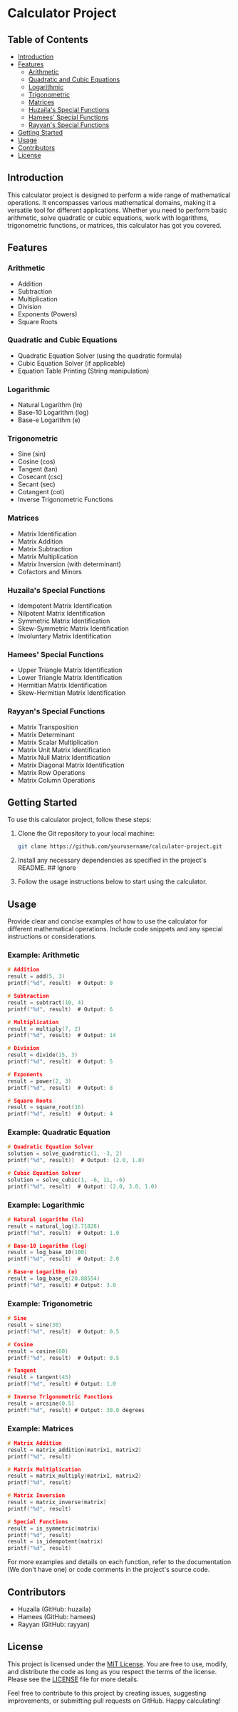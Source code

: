 # Calculator Project

## Table of Contents
- [Introduction](#introduction)
- [Features](#features)
  - [Arithmetic](#arithmetic)
  - [Quadratic and Cubic Equations](#quadratic-and-cubic-equations)
  - [Logarithmic](#logarithmic)
  - [Trigonometric](#trigonometric)
  - [Matrices](#matrices)
  - [Huzaila's Special Functions](#huzailas-special-functions)
  - [Hamees' Special Functions](#hamees-special-functions)
  - [Rayyan's Special Functions](#rayyans-special-functions)
- [Getting Started](#getting-started)
- [Usage](#usage)
- [Contributors](#contributors)
- [License](#license)

## Introduction
This calculator project is designed to perform a wide range of mathematical operations. It encompasses various mathematical domains, making it a versatile tool for different applications. Whether you need to perform basic arithmetic, solve quadratic or cubic equations, work with logarithms, trigonometric functions, or matrices, this calculator has got you covered. 

## Features

### Arithmetic
- Addition
- Subtraction
- Multiplication
- Division
- Exponents (Powers)
- Square Roots

### Quadratic and Cubic Equations
- Quadratic Equation Solver (using the quadratic formula)
- Cubic Equation Solver (if applicable)
- Equation Table Printing (String manipulation)

### Logarithmic
- Natural Logarithm (ln)
- Base-10 Logarithm (log)
- Base-e Logarithm (e)

### Trigonometric
- Sine (sin)
- Cosine (cos)
- Tangent (tan)
- Cosecant (csc)
- Secant (sec)
- Cotangent (cot)
- Inverse Trigonometric Functions

### Matrices
- Matrix Identification
- Matrix Addition
- Matrix Subtraction
- Matrix Multiplication
- Matrix Inversion (with determinant)
- Cofactors and Minors

### Huzaila's Special Functions
- Idempotent Matrix Identification
- Nilpotent Matrix Identification
- Symmetric Matrix Identification
- Skew-Symmetric Matrix Identification
- Involuntary Matrix Identification

### Hamees' Special Functions
- Upper Triangle Matrix Identification
- Lower Triangle Matrix Identification
- Hermitian Matrix Identification
- Skew-Hermitian Matrix Identification

### Rayyan's Special Functions
- Matrix Transposition
- Matrix Determinant
- Matrix Scalar Multiplication
- Matrix Unit Matrix Identification
- Matrix Null Matrix Identification
- Matrix Diagonal Matrix Identification
- Matrix Row Operations
- Matrix Column Operations

## Getting Started
To use this calculator project, follow these steps:
1. Clone the Git repository to your local machine:
   ```bash
   git clone https://github.com/yourusername/calculator-project.git
   ```

2. Install any necessary dependencies as specified in the project's README. ## Ignore

3. Follow the usage instructions below to start using the calculator.

## Usage
Provide clear and concise examples of how to use the calculator for different mathematical operations. Include code snippets and any special instructions or considerations.

### Example: Arithmetic
```c
# Addition
result = add(5, 3)
printf("%d", result)  # Output: 8

# Subtraction
result = subtract(10, 4)
printf("%d", result)  # Output: 6

# Multiplication
result = multiply(7, 2)
printf("%d", result)  # Output: 14

# Division
result = divide(15, 3)
printf("%d", result)  # Output: 5

# Exponents
result = power(2, 3)
printf("%d", result)  # Output: 8

# Square Roots
result = square_root(16)
printf("%d", result)  # Output: 4
```

### Example: Quadratic Equation
```c
# Quadratic Equation Solver
solution = solve_quadratic(1, -3, 2)
printf("%d", result))  # Output: (2.0, 1.0)

# Cubic Equation Solver
solution = solve_cubic(1, -6, 11, -6)
printf("%d", result)  # Output: (2.0, 3.0, 1.0)
```

### Example: Logarithmic
```c
# Natural Logarithm (ln)
result = natural_log(2.71828)
printf("%d", result)  # Output: 1.0

# Base-10 Logarithm (log)
result = log_base_10(100)
printf("%d", result)  # Output: 2.0

# Base-e Logarithm (e)
result = log_base_e(20.08554)
printf("%d", result) # Output: 3.0
```

### Example: Trigonometric
```c
# Sine
result = sine(30)
printf("%d", result)  # Output: 0.5

# Cosine
result = cosine(60)
printf("%d", result)  # Output: 0.5

# Tangent
result = tangent(45)
printf("%d", result) # Output: 1.0

# Inverse Trigonometric Functions
result = arcsine(0.5)
printf("%d", result) # Output: 30.0 degrees
```

### Example: Matrices
```c
# Matrix Addition
result = matrix_addition(matrix1, matrix2)
printf("%d", result)

# Matrix Multiplication
result = matrix_multiply(matrix1, matrix2)
printf("%d", result)

# Matrix Inversion
result = matrix_inverse(matrix)
printf("%d", result)

# Special Functions
result = is_symmetric(matrix)
printf("%d", result)
result = is_idempotent(matrix)
printf("%d", result)
```

For more examples and details on each function, refer to the documentation (We don't have one) or code comments in the project's source code.

## Contributors
- Huzaila (GitHub: huzaila)
- Hamees (GitHub: hamees)
- Rayyan (GitHub: rayyan)

## License
This project is licensed under the [MIT License](LICENSE). You are free to use, modify, and distribute the code as long as you respect the terms of the license. Please see the [LICENSE](LICENSE) file for more details.

Feel free to contribute to this project by creating issues, suggesting improvements, or submitting pull requests on GitHub. Happy calculating!
